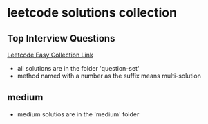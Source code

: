 # leetcode solutions collection

## Top Interview Questions

[Leetcode Easy Collection Link](https://leetcode.com/explore/featured/card/top-interview-questions-easy/)

  - all solutions are in the folder 'question-set'
  - method named with a number as the suffix means multi-solution

  ## medium
  - medium solutios are in the 'medium' folder
  